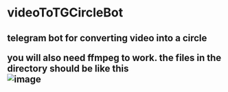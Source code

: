 # videoToTGCircleBot
<h2>telegram bot for converting video into a circle

you will also need ffmpeg to work.
the files in the directory should be like this<br>
![image](https://github.com/frizyyu/videoToTGCircleBot/assets/84192047/ed47b3ac-0002-4a4b-b04c-730cdabaa370)
